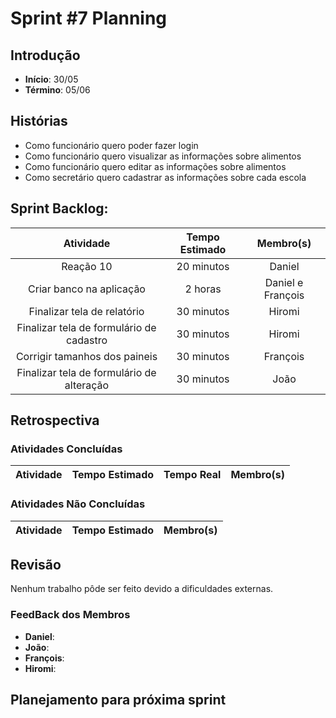 ﻿# Sprint #7 Planning

## Introdução

- **Início**: 30/05
- **Término**: 05/06

## Histórias

- Como funcionário quero poder fazer login
- Como funcionário quero visualizar as informações sobre alimentos
- Como funcionário quero editar as informações sobre alimentos
- Como secretário quero cadastrar as informações sobre cada escola

## Sprint Backlog:

| Atividade                                      | Tempo Estimado | Membro(s)         |
|:----------------------------------------------:|:--------------:|:-----------------:|
| Reação 10                                      | 20 minutos     | Daniel            |
| Criar banco na aplicação                       | 2 horas        | Daniel e François |	
| Finalizar tela de relatório                    | 30 minutos     | Hiromi            |
| Finalizar tela de formulário de cadastro       | 30 minutos     | Hiromi            |
| Corrigir tamanhos dos paineis                  | 30 minutos     | François          |
| Finalizar tela de formulário de alteração      | 30 minutos     | João              |


## Retrospectiva

### Atividades Concluídas

| Atividade                                      | Tempo Estimado | Tempo Real 		      | Membro(s)     |
|:----------------------------------------------:|:--------------:|:-------------------:|:-------------:|




### Atividades Não Concluídas

| Atividade                                | Tempo Estimado | Membro(s)     |
|:----------------------------------------:|:--------------:|:-------------:|


## Revisão

Nenhum trabalho pôde ser feito devido a dificuldades externas.

### FeedBack dos Membros

- **Daniel**:
- **João**:
- **François**:
- **Hiromi**:

## Planejamento para próxima sprint

